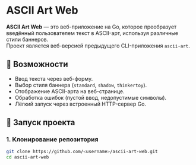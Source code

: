 # ASCII Art Web

**ASCII Art Web** — это веб-приложение на Go, которое преобразует введённый пользователем текст в ASCII-арт, используя различные стили баннеров.  
Проект является веб-версией предыдущего CLI-приложения `ascii-art`.

## 📌 Возможности
- Ввод текста через веб-форму.
- Выбор стиля баннера (`standard`, `shadow`, `thinkertoy`).
- Отображение ASCII-арта на веб-странице.
- Обработка ошибок (пустой ввод, недопустимые символы).
- Лёгкий запуск через встроенный HTTP-сервер Go.

## 🚀 Запуск проекта

### 1. Клонирование репозитория
```bash
git clone https://github.com/<username>/ascii-art-web.git
cd ascii-art-web

